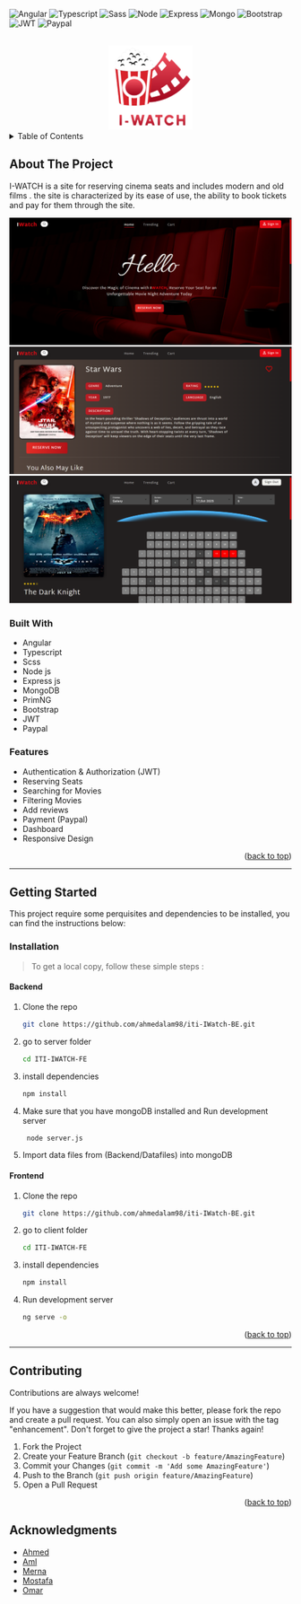 <div id="top"></div>

<!-- PROJECT SHIELDS -->

![Angular](https://img.shields.io/badge/Angular-DD0031?style=for-the-badge&logo=angular&logoColor=white)
![Typescript](https://img.shields.io/badge/TypeScript-007ACC?style=for-the-badge&logo=typescript&logoColor=white)
![Sass](https://img.shields.io/badge/Sass-CC6699?style=for-the-badge&logo=sass&logoColor=white)
![Node](https://img.shields.io/badge/Node%20js-339933?style=for-the-badge&logo=nodedotjs&logoColor=white)
![Express](https://img.shields.io/badge/Express%20js-000000?style=for-the-badge&logo=express&logoColor=white)
![Mongo](https://img.shields.io/badge/MongoDB-4EA94B?style=for-the-badge&logo=mongodb&logoColor=white)
![Bootstrap](https://img.shields.io/badge/Bootstrap-563D7C?style=for-the-badge&logo=bootstrap&logoColor=white)
![JWT](https://img.shields.io/badge/JWT-000000?style=for-the-badge&logo=JSON%20web%20tokens&logoColor=white)
![Paypal](https://img.shields.io/badge/PayPal-00457C?style=for-the-badge&logo=paypal&logoColor=white)

<!-- PROJECT LOGO -->
</br>
<div align="center">
      <a href="https://iwatch.vercel.app/">
       <img src="./src/assets/readme/logo.png" alt="Logo" width="150" height="150">
      </a>
</div>

<!-- TABLE OF CONTENTS -->
<details>
  <summary>Table of Contents</summary>
  <ol>
    <li>
      <a href="#about-the-project">About The Project</a>
      <ul>
      <li><a href="#built-with">Built With</a></li>
      <li><a href="#features">Features</a></li>
      </ul>
    </li>
    <li>
      <a href="#getting-started">Getting Started</a>
      <ul>
        <li><a href="#installation">Installation</a></li>
      </ul>
    </li>
    <li><a href="#contributing">Contributing</a></li>
  </ol>
</details>

<!-- ABOUT THE PROJECT -->

## About The Project

I-WATCH is a site for reserving cinema seats and includes modern and old films .
the site is characterized by its ease of use, the ability to book tickets and pay for them through the site.

![Preview](./src/assets/readme/review1.png)
![Preview](./src/assets/readme/review2.png)
![Preview](./src/assets/readme/review3.png)

### Built With

- Angular
- Typescript
- Scss
- Node js
- Express js
- MongoDB
- PrimNG
- Bootstrap
- JWT
- Paypal

### Features

- Authentication & Authorization (JWT)
- Reserving Seats
- Searching for Movies
- Filtering Movies
- Add reviews
- Payment (Paypal)
- Dashboard
- Responsive Design

<p align="right">(<a href="#top">back to top</a>)</p>

---

## Getting Started

This project require some perquisites and dependencies to be installed, you can find the instructions below:

### Installation

> To get a local copy, follow these simple steps :

#### Backend

1. Clone the repo

   ```sh
   git clone https://github.com/ahmedalam98/iti-IWatch-BE.git
   ```

2. go to server folder

   ```sh
   cd ITI-IWATCH-FE
   ```

3. install dependencies

   ```bash
   npm install
   ```

4. Make sure that you have mongoDB installed and Run development server

   ```sh
    node server.js
   ```

5. Import data files from (Backend/Datafiles) into mongoDB

#### Frontend

1. Clone the repo

   ```sh
   git clone https://github.com/ahmedalam98/iti-IWatch-BE.git
   ```

2. go to client folder

   ```sh
   cd ITI-IWATCH-FE
   ```

3. install dependencies

   ```bash
   npm install
   ```

4. Run development server

   ```sh
   ng serve -o
   ```

<p align="right">(<a href="#top">back to top</a>)</p>

---

<!-- CONTRIBUTING -->

## Contributing

Contributions are always welcome!

If you have a suggestion that would make this better, please fork the repo and create a pull request. You can also simply open an issue with the tag "enhancement".
Don't forget to give the project a star! Thanks again!

1. Fork the Project
2. Create your Feature Branch (`git checkout -b feature/AmazingFeature`)
3. Commit your Changes (`git commit -m 'Add some AmazingFeature'`)
4. Push to the Branch (`git push origin feature/AmazingFeature`)
5. Open a Pull Request

<p align="right">(<a href="#top">back to top</a>)</p>

<!-- ACKNOWLEDGMENTS -->

## Acknowledgments

- [Ahmed](https://github.com/ahmedalam98)
- [Aml](https://github.com/AmlMahdawy)
- [Merna](https://github.com/merna-desouky)
- [Mostafa](https://github.com/mostafataha177)
- [Omar](https://github.com/OmarAbd-Almaksoud)
